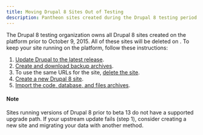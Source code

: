 ```yaml
---
title: Moving Drupal 8 Sites Out of Testing
description: Pantheon sites created during the Drupal 8 testing period will be deleted at some point in the future. Follow these instructions to keep your site on the platform.
---
```

The Drupal 8 testing organization owns all Drupal 8 sites created on the platform prior to October 9, 2015. All of these sites will be deleted on <DATE>. To keep your site running on the platform, follow these instructions:

1. [Update Drupal to the latest release](/docs/articles/sites/code/applying-upstream-updates).
1. [Create and download backup archives](/docs/articles/sites/backups).
2. To use the same URLs for the site, [delete the site](/docs/articles/sites/deleting-a-site/).
3. [Create a new Drupal 8 site](https://dashboard.pantheon.io/products/drupal8/spinup).
4. [Import the code, database, and files archives](/docs/articles/sites/migrate/manual-site-import).


<div class="alert alert-info" role="alert">
<h4>Note</h4>
Sites running versions of Drupal 8 prior to beta 13 do not have a supported upgrade path. If your upstream update fails (step 1), consider creating a new site and migrating your data with another method.</div>
